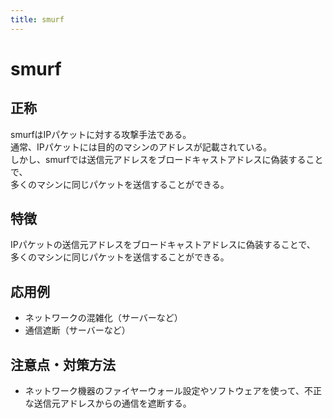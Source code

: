 ```yaml
---
title: smurf
---
```


# smurf
## 正称
smurfはIPパケットに対する攻撃手法である。  
通常、IPパケットには目的のマシンのアドレスが記載されている。  
しかし、smurfでは送信元アドレスをブロードキャストアドレスに偽装することで、  
多くのマシンに同じパケットを送信することができる。  
## 特徴
IPパケットの送信元アドレスをブロードキャストアドレスに偽装することで、  
多くのマシンに同じパケットを送信することができる。  
## 応用例
- ネットワークの混雑化（サーバーなど）
- 通信遮断（サーバーなど） 　 
## 注意点・対策方法 　 
- ネットワーク機器のファイヤーウォール設定やソフトウェアを使って、不正な送信元アドレスからの通信を遮断する。